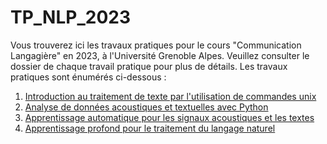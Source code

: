 # TP_NLP_2023
Vous trouverez ici les travaux pratiques pour le cours "Communication Langagière" en 2023, à l'Université Grenoble Alpes. Veuillez consulter le dossier de chaque travail pratique pour plus de détails. Les travaux pratiques sont énumérés ci-dessous :

1. [Introduction au traitement de texte par l'utilisation de commandes unix](https://github.com/SinaAlisamir/TP_NLP_2023/tree/main/1-unix_intro)
2. [Analyse de données acoustiques et textuelles avec Python](https://github.com/SinaAlisamir/TP_NLP_2023/tree/main/2-python_data_analysis)
3. [Apprentissage automatique pour les signaux acoustiques et les textes](https://github.com/SinaAlisamir/TP_NLP_2023/tree/main/3-python_machine_learning)
4. [Apprentissage profond pour le traitement du langage naturel](https://github.com/SinaAlisamir/TP_NLP_2023/tree/main/4-python_deep)
